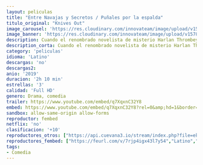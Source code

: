 ```yaml
---
layout: peliculas
title: "Entre Navajas y Secretos / Puñales por la espalda"
titulo_original: "Knives Out"
image_carousel: 'https://res.cloudinary.com/innovateam/image/upload/v1578453302/punales-min_whbwgf.jpg'
image_banner: 'https://res.cloudinary.com/innovateam/image/upload/v1578453308/banner-pubales-min_iaiyv0.jpg'
description: Cuando el renombrado novelista de misterio Harlan Thrombey (Christopher Plummer) es encontrado muerto en su mansión justo después de su 85 cumpleaños, el inquisitivo y cortés detective Benoit Blanc (Daniel Craig) es misteriosamente reclutado para investigar. Se moverá entre una red de pistas falsas y mentiras interesadas para tratar de descubrir la verdad tras la prematura muerte del escritor.
description_corta: Cuando el renombrado novelista de misterio Harlan Thrombey (Christopher Plummer) es encontrado muerto en su mansión justo después de su 85 cumpleaños, el inquisitivo y cortés detective Benoit Blanc (Daniel Craig) es
category: 'peliculas'
idioma: 'Latino'
descargas: 'no'
descargas2:
anio: '2019'
duracion: '2h 10 min'
estrellas: '3'
calidad: 'Full HD'
genero: Drama, comedia
trailer: https://www.youtube.com/embed/q7XqxnC32Y8
embed: https://www.youtube.com/embed/q7XqxnC32Y8?rel=0&amp;hd=1&border=0&wmode=opaque&enablejsapi=1&modestbranding=1&controls=1&showinfo=1
sandbox: allow-same-origin allow-forms
reproductor: fembed
netflix: 'no'
clasificacion: '+10'
reproductores_otros: ["https://api.cuevana3.io/stream/index.php?file=ek5lbm9xYWNrS0xYMTZLa2xNbkdvY3ZTb3BtZng4TGp6ZFpobGFMUGtOelcwcUZmbWRIVzRkakVuS0JnbEplcG1KUnNZSlRTMGViVTBxZGdsdEhPb3JQRmdaK1hyNWZpdlpxYVlLRFNsWmJheEorYmw5R2wyTmZIbUd4a2w1bXBsSnRrWTJhUw","Latino","https://mstream.space/k4ztuf396bt3","Latino","https://player.premiumstream.live/player.php?id=ODg1","Latino","https://gdriveplayer.co/embed2.php?link=92FD0Frmy%252B0fkMNPxEmWnAbVOnZFpbL4pvi9EzZltKEfBajrztlkSX3onYEZHaYOwk1oO0Ce7vCIVwVDbmaE0IQSq5EJB1FemnwKEC%252BLl0sVqgHOhToqB6Gph%252BTagTxlnBZgyoKoasYyp7y0rLk%252FTvmMSxkA%252BkcrSVeiRRzwSNom8OW8WHSWZ0TwDelAzBqUgoESdT%252FOJnC0aBEAsaVaQO","Latino","https://gdriveplayer.co/embed2.php?link=tuah6mCBEx2VdJcrEcUCWA5qwxvMV71YMBc5Ss3x8Hl2T8H0S%252FHID7lSC1Df97E%252BqMiFR7GbbJENz02BJ%252BOF%252FJnFZwD3mj7NkFI3PQuxQjAZqk%252F6UiskLEX8D%252FoHaIV%252F2rxJWG74S4P691VxoX6V%252ByZXSwAN6861wqPSGj6nzMHkkgvnQY7n%252F3JEXG%252BZSYakpqbx0w5VwlvmvxyAb992fl8o3A94mloPdYdXYIUi6cfL145QSnrfWwsv%252FgWHNQ%252FYI%253D","Latino"]
reproductores_fembed: ["https://feurl.com/v/7rjp4igx43l7y54","Latino","https://feurl.com/v/py7p1am0neme370","Latino"]
tags:
- Comedia
---
```














